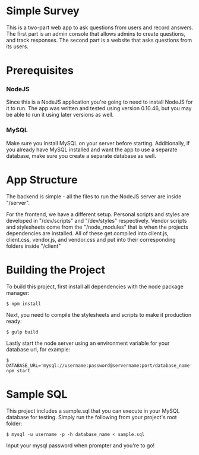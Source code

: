 # Simple Survey
This is a two-part web app to ask questions from users and record answers. The first part is an admin console that allows admins to create questions, and track responses. The second part is a website that asks questions from its users.

# Prerequisites
### NodeJS
Since this is a NodeJS application you're going to need to install NodeJS for it to run. The app was written and tested using version 0.10.46, but you may be able to run it using later versions as well.

### MySQL
Make sure you install MySQL on your server before starting. Additionally, if you already have MySQL installed and want the app to use a separate database, make sure you create a separate database as well.

# App Structure
The backend is simple - all the files to run the NodeJS server are inside "/server". 

For the frontend, we have a different setup. Personal scripts and styles are developed in "/dev/scripts" and "/dev/styles" respectively. Vendor scripts and stylesheets come from the "/node_modules" that is when the projects dependencies are installed. All of these get compiled into client.js, client.css, vendor.js, and vendor.css and put into their corresponding folders inside "/client"

# Building the Project
To build this project, first install all dependencies with the node package manager:
```
$ npm install
```

Next, you need to compile the stylesheets and scripts to make it production ready:
```
$ gulp build
```

Lastly start the node server using an environment variable for your database url, for example:
```
$ DATABASE_URL='mysql://username:password@servername:port/database_name' npm start
```

# Sample SQL
This project includes a sample.sql that you can execute in your MySQL database for testing. Simply run the following from your project's root folder:
```
$ mysql -u username -p -h database_name < sample.sql
```

Input your mysql password when prompter and you're to go!
